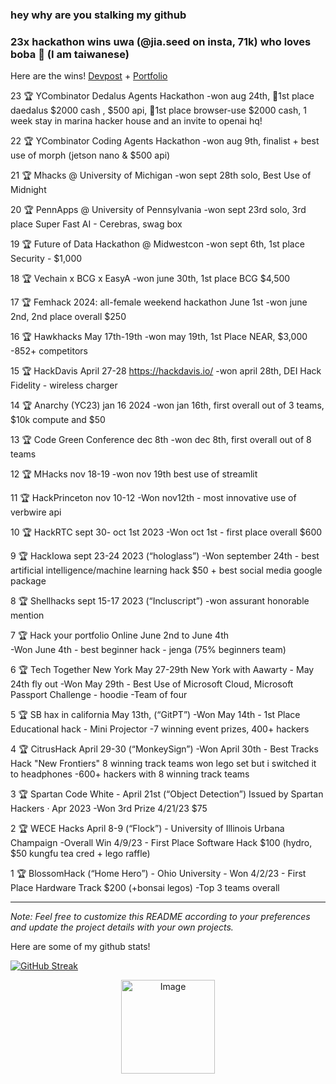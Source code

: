 ### hey why are you stalking my github


### 23x hackathon wins uwa (@jia.seed on insta, 71k) who loves boba 🧋 (I am taiwanese)

Here are the wins! [Devpost](https://devpost.com/audgeviolin07?ref_content=user-portfolio&ref_feature=portfolio&ref_medium=global-nav) + [Portfolio](https://www.jia.build/)

23 🏆 YCombinator Dedalus Agents Hackathon
  -won aug 24th, 🏅1st place daedalus $2000 cash , $500 api, 🏅1st place browser-use $2000 cash, 1 week stay in marina hacker house
	and an invite to openai hq!

22 🏆 YCombinator Coding Agents Hackathon
  -won aug 9th, finalist + best use of morph (jetson nano & $500 api)

21 🏆 Mhacks @ University of Michigan 
  -won sept 28th solo, Best Use of Midnight

20 🏆 PennApps @ University of Pennsylvania 
  -won sept 23rd solo, 3rd place Super Fast AI - Cerebras, swag box

19 🏆 Future of Data Hackathon @ Midwestcon
  -won sept 6th, 1st place Security - $1,000 

18 🏆 Vechain x BCG x EasyA 
  -won june 30th, 1st place BCG $4,500 

17 🏆 Femhack 2024: all-female weekend hackathon June 1st
  -won june 2nd, 2nd place overall $250

16 🏆 Hawkhacks May 17th-19th 
  -won may 19th, 1st Place NEAR, $3,000
  -852+ competitors

15 🏆 HackDavis April 27-28 https://hackdavis.io/ 
  -won april 28th, DEI Hack Fidelity - wireless charger

14 🏆 Anarchy (YC23) jan 16 2024
  -won jan 16th, first overall out of 3 teams, $10k compute and $50

13 🏆 Code Green Conference dec 8th 
  -won dec 8th, first overall out of 8 teams

12 🏆 MHacks nov 18-19
  -won nov 19th best use of streamlit

11 🏆 HackPrinceton nov 10-12
  -Won nov12th - most innovative use of verbwire api

10 🏆 HackRTC sept 30- oct 1st 2023
	-Won oct 1st - first place overall $600

9 🏆 HackIowa sept  23-24 2023 (“hologlass”) 
  -Won september 24th - best artificial intelligence/machine learning hack $50 + best social media google package

8 🏆 Shellhacks sept 15-17 2023 (“Incluscript”) 
  -won assurant honorable mention

7 🏆 Hack your portfolio Online June 2nd to June 4th  
  -Won June 4th - best beginner hack - jenga (75% beginners team)

6 🏆 Tech Together New York May 27-29th New York with Aawarty - May 24th fly out
  -Won May 29th - Best Use of Microsoft Cloud, Microsoft Passport Challenge - hoodie
  -Team of four

5 🏆 SB hax in california May 13th,  (“GitPT”)
  -Won May 14th - 1st Place Educational hack - Mini Projector
  -7 winning event prizes, 400+ hackers

4 🏆 CitrusHack April 29-30 (“MonkeySign”)
  -Won April 30th - Best Tracks Hack "New Frontiers" 8 winning track teams won lego set but i switched it to headphones
	-600+ hackers with 8 winning track teams

3 🏆 Spartan Code White - April 21st (“Object Detection”)  Issued by Spartan Hackers · Apr 2023
  -Won 3rd Prize 4/21/23 $75

2 🏆 WECE Hacks April 8-9 (“Flock”) - University of Illinois Urbana Champaign
	-Overall Win 4/9/23 - First Place Software Hack $100 (hydro, $50 kungfu tea cred + lego raffle)

1 🏆 BlossomHack (“Home Hero”) - Ohio University
	- Won 4/2/23 - First Place Hardware Track $200 (+bonsai legos)
	-Top 3 teams overall

---
*Note: Feel free to customize this README according to your preferences and update the project details with your own projects.*

Here are some of my github stats!

[![GitHub Streak](https://github-readme-streak-stats.herokuapp.com/?user=audgeviolin07)](https://git.io/streak-stats)

<p align="center">
  <img src="https://github.com/audgeviolin07/audgeviolin07/assets/123830780/2e0a9ff8-5f1d-4515-a591-bc02929c92d1" alt="Image" style="border-radius: 10; width: 150; height: 150px;">
</p>
